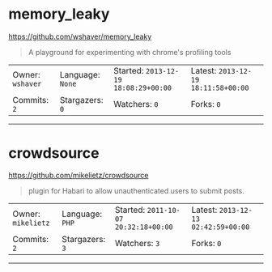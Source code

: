 # memory_leaky

https://github.com/wshaver/memory_leaky
<blockquote>
A playground for experimenting with chrome's profiling tools
</blockquote>

<table><tr>
<tr><td>Owner: <code>wshaver</code></td>
    <td>Language: <code>None</code></td>
    <td>Started: <code>2013-12-19 18:08:29+00:00</code></td>
    <td>Latest: <code>2013-12-19 18:11:58+00:00</code></td></tr>
<tr><td>Commits: <code>2</code></td>
    <td>Stargazers: <code>0</code></td>
    <td>Watchers: <code>0</code></td>
    <td>Forks: <code>0</code></td></tr>
</table>

---

# crowdsource

https://github.com/mikelietz/crowdsource
<blockquote>
plugin for Habari to allow unauthenticated users to submit posts.
</blockquote>

<table><tr>
<tr><td>Owner: <code>mikelietz</code></td>
    <td>Language: <code>PHP</code></td>
    <td>Started: <code>2011-10-07 20:32:18+00:00</code></td>
    <td>Latest: <code>2013-12-13 02:42:59+00:00</code></td></tr>
<tr><td>Commits: <code>2</code></td>
    <td>Stargazers: <code>3</code></td>
    <td>Watchers: <code>3</code></td>
    <td>Forks: <code>0</code></td></tr>
</table>

---

